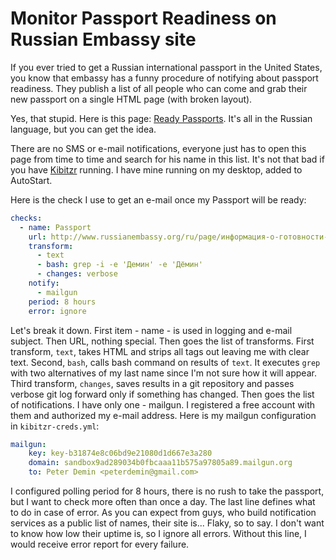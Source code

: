 # Monitor Passport Readiness on Russian Embassy site

If you ever tried to get a Russian international passport in the United States,
you know that embassy has a funny procedure of notifying about passport readiness.
They publish a list of all people who can come and grab their new passport
on a single HTML page (with broken layout).

Yes, that stupid. Here is this page: [Ready Passports](http://www.russianembassy.org/ru/page/информация-о-готовности-паспортов).
It's all in the Russian language, but you can get the idea.

There are no SMS or e-mail notifications, everyone just has to open this page from time to time
and search for his name in this list.
It's not that bad if you have [Kibitzr](https://kibitzr.github.io) running.
I have mine running on my desktop, added to AutoStart.

Here is the check I use to get an e-mail once my Passport will be ready:

```yaml
checks:
  - name: Passport
    url: http://www.russianembassy.org/ru/page/информация-о-готовности-паспортов
    transform:
      - text
      - bash: grep -i -e 'Демин' -e 'Дёмин'
      - changes: verbose
    notify:
      - mailgun
    period: 8 hours
    error: ignore
```

Let's break it down.
First item - name - is used in logging and e-mail subject.
Then URL, nothing special.
Then goes the list of transforms.
First transform, `text`, takes HTML and strips all tags out leaving me with clear text.
Second, `bash`, calls bash command on results of `text`.
It executes `grep` with two alternatives of my last name since I'm not sure how it will appear.
Third transform, `changes`, saves results in a git repository and passes verbose git log forward only if something has changed.
Then goes the list of notifications. I have only one - mailgun.
I registered a free account with them and authorized my e-mail address.
Here is my mailgun configuration in `kibitzr-creds.yml`:

```yaml
mailgun:
    key: key-b31874e8c06bd9e21080d1d667e3a280
    domain: sandbox9ad289034b0fbcaaa11b575a97805a89.mailgun.org
    to: Peter Demin <peterdemin@gmail.com>
```

I configured polling period for 8 hours, there is no rush to take the passport, but I want to check more often than once a day.
The last line defines what to do in case of error.
As you can expect from guys, who build notification services as a public list of names, their site is... Flaky, so to say.
I don't want to know how low their uptime is, so I ignore all errors.
Without this line, I would receive error report for every failure.
